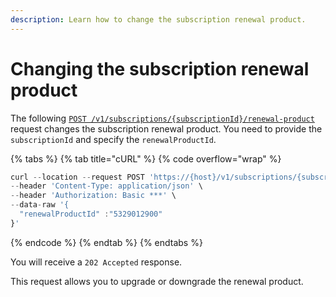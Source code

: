 ```yaml
---
description: Learn how to change the subscription renewal product.
---
```


# Changing the subscription renewal product

The following [`POST /v1/subscriptions/{subscriptionId}/renewal-product`](https://www.digitalriver.com/docs/commerce-api-reference/#operation/updateRenewalProduct) request changes the subscription renewal product. You need to provide the `subscriptionId` and specify the `renewalProductId`.&#x20;

{% tabs %}
{% tab title="cURL" %}
{% code overflow="wrap" %}
```javascript
curl --location --request POST 'https://{host}/v1/subscriptions/{subscriptionId}/renewal-product' \
--header 'Content-Type: application/json' \
--header 'Authorization: Basic ***' \
--data-raw '{
  "renewalProductId" :"5329012900"
}'
```
{% endcode %}
{% endtab %}
{% endtabs %}

You will receive a `202 Accepted` response.

This request allows you to upgrade or downgrade the renewal product.
